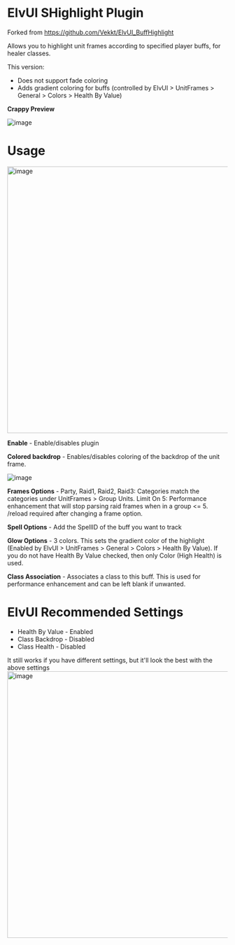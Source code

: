 # ElvUI SHighlight Plugin
Forked from https://github.com/Vekkt/ElvUI_BuffHighlight

Allows you to highlight unit frames according to specified player buffs, for healer classes.

This version:
* Does not support fade coloring
* Adds gradient coloring for buffs (controlled by ElvUI > UnitFrames > General > Colors > Health By Value)

**Crappy Preview**

![image](https://user-images.githubusercontent.com/82050743/129960749-475f86b8-3bb8-4c21-891a-3a2599567b7d.png)

# Usage
<img width="609" alt="image" src="https://github.com/user-attachments/assets/4ebe019e-c1dc-4f3d-929b-8a68fbc926b0">

**Enable** - Enable/disables plugin

**Colored backdrop** - Enables/disables coloring of the backdrop of the unit frame.

![image](https://github.com/user-attachments/assets/a1dd8bbf-daa1-4332-a5e6-d5ad782d3817)

**Frames Options** - Party, Raid1, Raid2, Raid3: Categories match the categories under UnitFrames > Group Units. 
Limit On 5: Performance enhancement that will stop parsing raid frames when in a group <= 5. /reload required after changing a frame option.

**Spell Options** - Add the SpellID of the buff you want to track

**Glow Options** - 3 colors. This sets the gradient color of the highlight (Enabled by ElvUI > UnitFrames > General > Colors > Health By Value). If you do not have Health By Value checked, then only Color (High Health) is used.

**Class Association** - Associates a class to this buff. This is used for performance enhancement and can be left blank if unwanted.

# ElvUI Recommended  Settings
* Health By Value - Enabled
* Class Backdrop - Disabled
* Class Health - Disabled

It still works if you have different settings, but it'll look the best with the above settings
<img width="609" alt="image" src="https://github.com/user-attachments/assets/bd4cd8d1-dbc1-4a83-8160-033c16cc435b">
